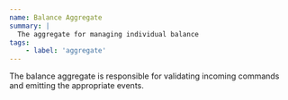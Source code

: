 ```yaml
---
name: Balance Aggregate
summary: |
  The aggregate for managing individual balance
tags:
    - label: 'aggregate'
---
```


The balance aggregate is responsible for validating incoming commands and emitting the appropriate events.

<Mermaid/>